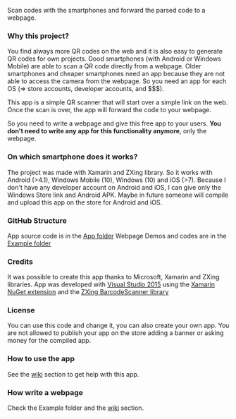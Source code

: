 
Scan codes with the smartphones and forward the parsed code to a webpage.

### Why this project?
You find always more QR codes on the web and it is also easy to generate QR codes for own projects. Good smartphones (with Android or Windows Mobile) are able to scan a QR code directly from a webpage. Older smartphones and cheaper smartphones need an app because they are not able to access the camera from the webpage. So you need an app for each OS (=> store accounts, developer accounts, and $$$).

This app is a simple QR scanner that will start over a simple link on the web. Once the scan is over, the app will forward the code to your webpage. 

So you need to write a webpage and give this free app to your users. **You don't need to write any app for this functionality anymore**, only the webpage.

### On which smartphone does it works?
The project was made with Xamarin and ZXing library. So it works with Android (>4.1), Windows Mobile (10), Windows (10) and iOS (>7).
Because I don't have any developer account on Android and iOS, I can give only the Windows Store link and Android APK. Maybe in future someone will compile and upload this app on the store for Android and iOS.

### GitHub Structure
App source code is in the [App folder](https://github.com/Adrianotiger/qr2web/App) 
Webpage Demos and codes are in the [Example folder](https://github.com/Adrianotiger/qr2web/Examples)

### Credits
It was possible to create this app thanks to Microsoft, Xamarin and ZXing libraries.
App was developed with [Visual Studio 2015](https://www.visualstudio.com/)
using the [Xamarin NuGet extension](https://www.xamarin.com/)
and the [ZXing BarcodeScanner library](https://github.com/Redth/ZXing.Net.Mobile)

### License
You can use this code and change it, you can also create your own app.
You are not allowed to publish your app on the store adding a banner or asking money for the compiled app.

### How to use the app
See the [wiki](https://github.com/Adrianotiger/qr2web/wiki) section to get help with this app.

### How write a webpage
Check the Example folder and the [wiki](https://github.com/Adrianotiger/qr2web/wiki) section.
